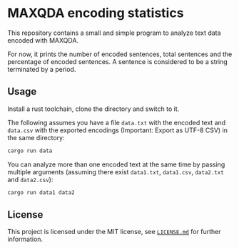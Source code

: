 # MAXQDA encoding statistics

This repository contains a small and simple program to analyze text data encoded with MAXQDA.

For now, it prints the number of encoded sentences, total sentences and the percentage of encoded sentences. A sentence is considered to be a string terminated by a period.

## Usage

Install a rust toolchain, clone the directory and switch to it.

The following assumes you have a file `data.txt` with the encoded text and `data.csv` with the exported encodings (Important: Export as UTF-8 CSV) in the same directory:

```sh
cargo run data
```

You can analyze more than one encoded text at the same time by passing multiple arguments (assuming there exist `data1.txt`, `data1.csv`, `data2.txt` and `data2.csv`):

```sh
cargo run data1 data2
```

## License

This project is licensed under the MIT license, see [`LICENSE.md`](LICENSE.md) for further information.
